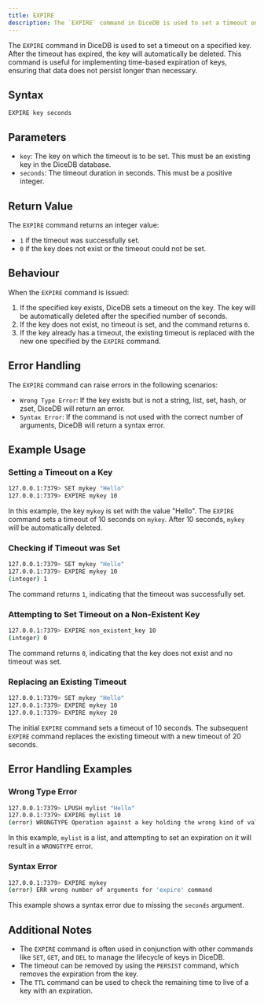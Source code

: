 ```yaml
---
title: EXPIRE
description: The `EXPIRE` command in DiceDB is used to set a timeout on a specified key. After the timeout has expired, the key will automatically be deleted. This command is useful for implementing time-based expiration of keys, ensuring that data does not persist longer than necessary.
---
```


The `EXPIRE` command in DiceDB is used to set a timeout on a specified key. After the timeout has expired, the key will automatically be deleted. This command is useful for implementing time-based expiration of keys, ensuring that data does not persist longer than necessary.

## Syntax

```
EXPIRE key seconds
```

## Parameters

- `key`: The key on which the timeout is to be set. This must be an existing key in the DiceDB database.
- `seconds`: The timeout duration in seconds. This must be a positive integer.

## Return Value

The `EXPIRE` command returns an integer value:

- `1` if the timeout was successfully set.
- `0` if the key does not exist or the timeout could not be set.

## Behaviour

When the `EXPIRE` command is issued:

1. If the specified key exists, DiceDB sets a timeout on the key. The key will be automatically deleted after the specified number of seconds.
2. If the key does not exist, no timeout is set, and the command returns `0`.
3. If the key already has a timeout, the existing timeout is replaced with the new one specified by the `EXPIRE` command.

## Error Handling

The `EXPIRE` command can raise errors in the following scenarios:

- `Wrong Type Error`: If the key exists but is not a string, list, set, hash, or zset, DiceDB will return an error.
- `Syntax Error`: If the command is not used with the correct number of arguments, DiceDB will return a syntax error.

## Example Usage

### Setting a Timeout on a Key

```bash
127.0.0.1:7379> SET mykey "Hello"
127.0.0.1:7379> EXPIRE mykey 10
```

In this example, the key `mykey` is set with the value "Hello". The `EXPIRE` command sets a timeout of 10 seconds on `mykey`. After 10 seconds, `mykey` will be automatically deleted.

### Checking if Timeout was Set

```bash
127.0.0.1:7379> SET mykey "Hello"
127.0.0.1:7379> EXPIRE mykey 10
(integer) 1
```

The command returns `1`, indicating that the timeout was successfully set.

### Attempting to Set Timeout on a Non-Existent Key

```bash
127.0.0.1:7379> EXPIRE non_existent_key 10
(integer) 0
```

The command returns `0`, indicating that the key does not exist and no timeout was set.

### Replacing an Existing Timeout

```bash
127.0.0.1:7379> SET mykey "Hello"
127.0.0.1:7379> EXPIRE mykey 10
127.0.0.1:7379> EXPIRE mykey 20
```

The initial `EXPIRE` command sets a timeout of 10 seconds. The subsequent `EXPIRE` command replaces the existing timeout with a new timeout of 20 seconds.

## Error Handling Examples

### Wrong Type Error

```bash
127.0.0.1:7379> LPUSH mylist "Hello"
127.0.0.1:7379> EXPIRE mylist 10
(error) WRONGTYPE Operation against a key holding the wrong kind of value
```

In this example, `mylist` is a list, and attempting to set an expiration on it will result in a `WRONGTYPE` error.

### Syntax Error

```bash
127.0.0.1:7379> EXPIRE mykey
(error) ERR wrong number of arguments for 'expire' command
```

This example shows a syntax error due to missing the `seconds` argument.

## Additional Notes

- The `EXPIRE` command is often used in conjunction with other commands like `SET`, `GET`, and `DEL` to manage the lifecycle of keys in DiceDB.
- The timeout can be removed by using the `PERSIST` command, which removes the expiration from the key.
- The `TTL` command can be used to check the remaining time to live of a key with an expiration.
